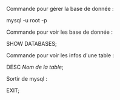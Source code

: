 Commande pour gérer la base de donnée :

mysql -u root -p

Commande pour voir les base de donnée :

SHOW DATABASES;

Commande pour voir les infos d'une table :

DESC *Nom de la table*;

Sortir de mysql :

EXIT;


